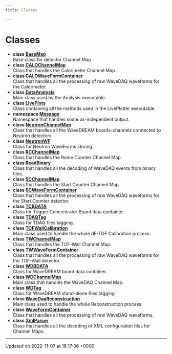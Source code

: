 ```yaml
---
title: Classes

---
```


# Classes




* **class [BaseMap](/Classes/classBaseMap.md)** <br>Base class for detector Channel Map. 
* **class [CALOChannelMap](/Classes/classCALOChannelMap.md)** <br>Class that handles the Calorimeter Channel Map. 
* **class [CALOWaveFormContainer](/Classes/classCALOWaveFormContainer.md)** <br>Class that handles all the processing of raw WaveDAQ waveforms for the Calorimeter. 
* **class [DataAnalysis](/Classes/classDataAnalysis.md)** <br>Main class used by the Analysis executable. 
* **class [LivePlots](/Classes/classLivePlots.md)** <br>Class containing all the methods used in the LivePlotter executable. 
* **namespace [Message](/Namespaces/namespaceMessage.md)** <br>Namespace that handles some os-independent output. 
* **class [NeutronChannelMap](/Classes/classNeutronChannelMap.md)** <br>Class that handles all the WaveDREAM boards-channels connected to Neutron detectors. 
* **class [NeutronWF](/Classes/classNeutronWF.md)** <br>Class for Neutron WaveForms storing. 
* **class [RCChannelMap](/Classes/classRCChannelMap.md)** <br>Class that handles the Rome Counter Channel Map. 
* **class [ReadBinary](/Classes/classReadBinary.md)** <br>Class that handles all the decoding of WaveDAQ events from binary files. 
* **class [SCChannelMap](/Classes/classSCChannelMap.md)** <br>Class that handles the Start Counter Channel Map. 
* **class [SCWaveFormContainer](/Classes/classSCWaveFormContainer.md)** <br>Class that handles all the processing of raw WaveDAQ waveforms for the Start Counter detector. 
* **class [TCBDATA](/Classes/classTCBDATA.md)** <br>Class for Trigger Concentrator Board data container. 
* **class [TDAQTag](/Classes/classTDAQTag.md)** <br>Class for TDAQ files tagging. 
* **class [TOFWallCalibration](/Classes/classTOFWallCalibration.md)** <br>Main class used to handle the whole dE-TOF Calibration process. 
* **class [TWChannelMap](/Classes/classTWChannelMap.md)** <br>Class that handles the TOF-Wall Channel Map. 
* **class [TWWaveFormContainer](/Classes/classTWWaveFormContainer.md)** <br>Class that handles all the processing of raw WaveDAQ waveforms for the TOF-Wall detector. 
* **class [WDBDATA](/Classes/classWDBDATA.md)** <br>Class for WaveDREAM board data container. 
* **class [WDChannelMap](/Classes/classWDChannelMap.md)** <br>Main class that handles the WaveDAQ Channel Map. 
* **class [WDTag](/Classes/classWDTag.md)** <br>Class for WaveDREAM stand-alone files tagging. 
* **class [WaveDaqReconstruction](/Classes/classWaveDaqReconstruction.md)** <br>Main class used to handle the whole Reconstruction process. 
* **class [WaveFormContainer](/Classes/classWaveFormContainer.md)** <br>Class that handles all the processing of raw WaveDAQ waveforms. 
* **class [XmlParser](/Classes/classXmlParser.md)** <br>Class that handles all the decoding of XML configuration files for Channel Maps. 



-------------------------------

Updated on 2022-11-07 at 16:17:36 +0000
